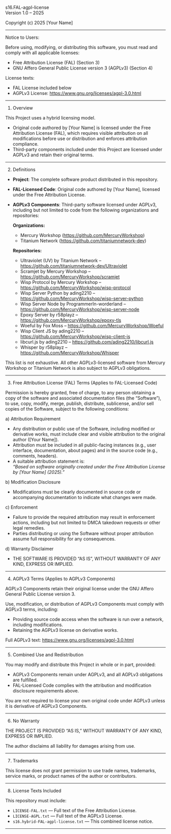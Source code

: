 s16.FAL-agpl-license  
Version 1.0 – 2025

Copyright (c) 2025 [Your Name]

---

Notice to Users:

Before using, modifying, or distributing this software, you must read and comply with all applicable licenses:

- Free Attribution License (FAL) (Section 3)  
- GNU Affero General Public License version 3 (AGPLv3) (Section 4)

License texts:  
- FAL License included below  
- AGPLv3 License: https://www.gnu.org/licenses/agpl-3.0.html

---

1. Overview

This Project uses a hybrid licensing model.

- Original code authored by [Your Name] is licensed under the Free Attribution License (FAL), which requires visible attribution on all modifications before use or distribution and enforces attribution compliance.  
- Third-party components included under this Project are licensed under AGPLv3 and retain their original terms.

---

2. Definitions

- **Project**: The complete software product distributed in this repository.  
- **FAL-Licensed Code**: Original code authored by [Your Name], licensed under the Free Attribution License.  
- **AGPLv3 Components**: Third-party software licensed under AGPLv3, including but not limited to code from the following organizations and repositories:

  **Organizations:**  
  - Mercury Workshop (https://github.com/MercuryWorkshop)  
  - Titanium Network (https://github.com/titaniumnetwork-dev)

  **Repositories:**  
  - Ultraviolet (UV) by Titanium Network – https://github.com/titaniumnetwork-dev/Ultraviolet  
  - Scramjet by Mercury Workshop – https://github.com/MercuryWorkshop/scramjet  
  - Wisp Protocol by Mercury Workshop – https://github.com/MercuryWorkshop/wisp-protocol  
  - Wisp Server Python by ading2210 – https://github.com/MercuryWorkshop/wisp-server-python  
  - Wisp Server Node by ProgrammerIn-worderland – https://github.com/MercuryWorkshop/wisp-server-node  
  - Epoxy Server by r58playz – https://github.com/MercuryWorkshop/epoxy-tls  
  - Woeful by Fox Moss – https://github.com/MercuryWorkshop/Woeful  
  - Wisp Client JS by ading2210 – https://github.com/MercuryWorkshop/wisp-client-js  
  - libcurl.js by ading2210 – https://github.com/ading2210/libcurl.js  
  - Whisper by r58playz – https://github.com/MercuryWorkshop/Whisper

This list is not exhaustive. All other AGPLv3-licensed software from Mercury Workshop or Titanium Network is also subject to AGPLv3 obligations.

---

3. Free Attribution License (FAL) Terms (Applies to FAL-Licensed Code)

Permission is hereby granted, free of charge, to any person obtaining a copy of the software and associated documentation files (the “Software”), to use, copy, modify, merge, publish, distribute, sublicense, and/or sell copies of the Software, subject to the following conditions:

a) Attribution Requirement  
- Any distribution or public use of the Software, including modified or derivative works, must include clear and visible attribution to the original author ([Your Name]).  
- Attribution must be included in all public-facing instances (e.g., user interface, documentation, about pages) and in the source code (e.g., comments, headers).  
- A suitable attribution statement is:  
  *“Based on software originally created under the Free Attribution License by [Your Name] (2025).”*

b) Modification Disclosure  
- Modifications must be clearly documented in source code or accompanying documentation to indicate what changes were made.

c) Enforcement  
- Failure to provide the required attribution may result in enforcement actions, including but not limited to DMCA takedown requests or other legal remedies.  
- Parties distributing or using the Software without proper attribution assume full responsibility for any consequences.

d) Warranty Disclaimer  
- THE SOFTWARE IS PROVIDED “AS IS”, WITHOUT WARRANTY OF ANY KIND, EXPRESS OR IMPLIED.

---

4. AGPLv3 Terms (Applies to AGPLv3 Components)

AGPLv3 Components retain their original license under the GNU Affero General Public License version 3.

Use, modification, or distribution of AGPLv3 Components must comply with AGPLv3 terms, including:

- Providing source code access when the software is run over a network, including modifications.  
- Retaining the AGPLv3 license on derivative works.

Full AGPLv3 text: https://www.gnu.org/licenses/agpl-3.0.html

---

5. Combined Use and Redistribution

You may modify and distribute this Project in whole or in part, provided:

- AGPLv3 Components remain under AGPLv3, and all AGPLv3 obligations are fulfilled.  
- FAL-Licensed Code complies with the attribution and modification disclosure requirements above.

You are not required to license your own original code under AGPLv3 unless it is derivative of AGPLv3 Components.

---

6. No Warranty

THE PROJECT IS PROVIDED “AS IS,” WITHOUT WARRANTY OF ANY KIND, EXPRESS OR IMPLIED.

The author disclaims all liability for damages arising from use.

---

7. Trademarks

This license does not grant permission to use trade names, trademarks, service marks, or product names of the author or contributors.

---

8. License Texts Included

This repository must include:

- `LICENSE-FAL.txt` — Full text of the Free Attribution License.  
- `LICENSE-AGPL.txt` — Full text of the AGPLv3 License.  
- `s16.hybrid-FAL-agpl-license.txt` — This combined license notice.

---
